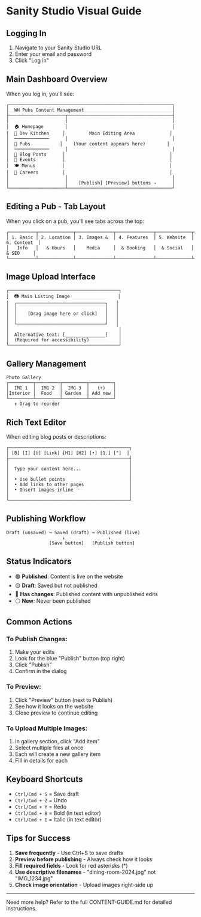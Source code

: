# Sanity Studio Visual Guide

## Logging In

1. Navigate to your Sanity Studio URL
2. Enter your email and password
3. Click "Log in"

## Main Dashboard Overview

When you log in, you'll see:

```
┌─────────────────────────────────────────────────────────────┐
│  WH Pubs Content Management                                 │
├─────────────────────┬───────────────────────────────────────┤
│                     │                                       │
│  🏠 Homepage        │                                       │
│  🍴 Dev Kitchen     │         Main Editing Area             │
│  ─────────────      │                                       │
│  🍺 Pubs           │    (Your content appears here)        │
│  ─────────────      │                                       │
│  📝 Blog Posts      │                                       │
│  📅 Events          │                                       │
│  🍽️ Menus          │                                       │
│  💼 Careers         │                                       │
│                     │                                       │
│                     │    [Publish] [Preview] buttons →      │
└─────────────────────┴───────────────────────────────────────┘
```

## Editing a Pub - Tab Layout

When you click on a pub, you'll see tabs across the top:

```
┌──────────┬─────────────┬──────────────┬──────────────┬─────────────┬──────────────┐
│ 1. Basic │ 2. Location │ 3. Images &  │ 4. Features  │ 5. Website  │ 6. Content  │
│   Info   │   & Hours   │    Media     │  & Booking   │  & Social   │   & SEO     │
└──────────┴─────────────┴──────────────┴──────────────┴─────────────┴──────────────┘
```

## Image Upload Interface

```
┌─────────────────────────────────────────┐
│  📷 Main Listing Image                  │
│  ┌─────────────────────────────────┐   │
│  │                                 │   │
│  │    [Drag image here or click]   │   │
│  │                                 │   │
│  └─────────────────────────────────┘   │
│                                         │
│  Alternative text: [_______________]    │
│  (Required for accessibility)           │
└─────────────────────────────────────────┘
```

## Gallery Management

```
Photo Gallery
┌─────────┬─────────┬─────────┬─────────┐
│  IMG 1  │  IMG 2  │  IMG 3  │   (+)   │
│Interior │  Food   │ Garden  │ Add new │
└─────────┴─────────┴─────────┴─────────┘
   ↕️ Drag to reorder
```

## Rich Text Editor

When editing blog posts or descriptions:

```
┌─────────────────────────────────────────────┐
│ [B] [I] [U] [Link] [H1] [H2] [•] [1.] ["]  │
├─────────────────────────────────────────────┤
│                                             │
│  Type your content here...                  │
│                                             │
│  • Use bullet points                        │
│  • Add links to other pages                 │
│  • Insert images inline                     │
│                                             │
└─────────────────────────────────────────────┘
```

## Publishing Workflow

```
Draft (unsaved) → Saved (draft) → Published (live)
                     ↓                ↓
                [Save button]   [Publish button]
```

## Status Indicators

- 🟢 **Published**: Content is live on the website
- 🟡 **Draft**: Saved but not published
- 🔴 **Has changes**: Published content with unpublished edits
- ⚪ **New**: Never been published

## Common Actions

### To Publish Changes:
1. Make your edits
2. Look for the blue "Publish" button (top right)
3. Click "Publish"
4. Confirm in the dialog

### To Preview:
1. Click "Preview" button (next to Publish)
2. See how it looks on the website
3. Close preview to continue editing

### To Upload Multiple Images:
1. In gallery section, click "Add item"
2. Select multiple files at once
3. Each will create a new gallery item
4. Fill in details for each

## Keyboard Shortcuts

- `Ctrl/Cmd + S` = Save draft
- `Ctrl/Cmd + Z` = Undo
- `Ctrl/Cmd + Y` = Redo
- `Ctrl/Cmd + B` = Bold (in text editor)
- `Ctrl/Cmd + I` = Italic (in text editor)

## Tips for Success

1. **Save frequently** - Use Ctrl+S to save drafts
2. **Preview before publishing** - Always check how it looks
3. **Fill required fields** - Look for red asterisks (*)
4. **Use descriptive filenames** - "dining-room-2024.jpg" not "IMG_1234.jpg"
5. **Check image orientation** - Upload images right-side up

---

Need more help? Refer to the full CONTENT-GUIDE.md for detailed instructions.